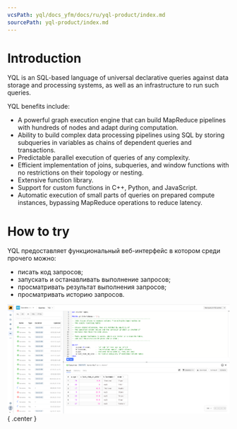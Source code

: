 ```yaml
---
vcsPath: yql/docs_yfm/docs/ru/yql-product/index.md
sourcePath: yql-product/index.md
---
```

# Introduction

YQL is an SQL-based language of universal declarative queries against data storage and processing systems, as well as an infrastructure to run such queries.

YQL benefits include:
- A powerful graph execution engine that can build MapReduce pipelines with hundreds of nodes and adapt during computation.
- Ability to build complex data processing pipelines using SQL by storing subqueries in variables as chains of dependent queries and transactions.
- Predictable parallel execution of queries of any complexity.
- Efficient implementation of joins, subqueries, and window functions with no restrictions on their topology or nesting.
- Extensive function library.
- Support for custom functions in C++, Python, and JavaScript.
- Automatic execution of small parts of queries on prepared compute instances, bypassing MapReduce operations to reduce latency.

# How to try

YQL предоставляет функциональный веб-интерфейс в котором среди прочего можно:
- писать код запросов;
- запускать и останавливать выполнение запросов;
- просматривать результат выполнения запросов;
- просматривать историю запросов.

![](../../images/yql_interface.png){ .center }
